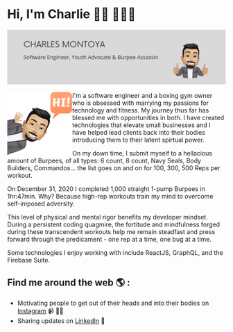 
# Hi, I'm Charlie 👋🏽 👨🏻‍💻

![](https://raw.githubusercontent.com/cleph01/cleph01/master/github_banner.png)

<img align="left" width="150" height="150" src="https://raw.githubusercontent.com/cleph01/cleph01/master/hi_avatar.png">

I'm a software engineer and a boxing gym owner who is obsessed with marrying my passions for technology and fitness.  My journey thus far has blessed me with opportunities in both.  I have created technologies that elevate small businesses and I have helped lead clients back into their bodies introducing them to their latent spirtual power.  

On my down time, I submit myself to a hellacious amount of Burpees, of all types: 6 count, 8 count, Navy Seals, Body Builders, Commandos... the list goes on and on for 100, 300, 500 Reps per workout.  

On December 31, 2020 I completed 1,000 straight 1-pump Burpees in 1hr:47min.  Why?  Because high-rep workouts train my mind to overcome self-imposed adversity.  

This level of physical and mental rigor benefits my developer mindset.  During a persistent coding quagmire, the fortitude and mindfulness forged during these transcendent workouts help me remain steadfast and press forward through the predicament - one rep at a time, one bug at a time.   

Some technologies I enjoy working with include ReactJS, GraphQL, and the Firebase Suite. 

## Find me around the web 🌎 : 
- Motivating people to get out of their heads and into their bodies on <a href="https://www.instagram.com/charlieburpee/" target="_blank">Instagram</a> 📹 ✍🏾
- Sharing updates on <a href="https://www.linkedin.com/in/charlesmontoya/" target="_blank">LinkedIn</a> 💼

<!--
**cleph01/cleph01** is a ✨ _special_ ✨ repository because its `README.md` (this file) appears on your GitHub profile.

Here are some ideas to get you started:

- 🔭 I’m currently working on ...
- 🌱 I’m currently learning ...
- 👯 I’m looking to collaborate on ...
- 🤔 I’m looking for help with ...
- 💬 Ask me about ...
- 📫 How to reach me: ...
- 😄 Pronouns: ...
- ⚡ Fun fact: ...
-->
